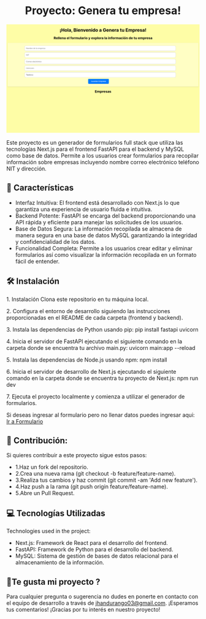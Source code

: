 <h1 align="center" id="title">Proyecto: Genera tu empresa!</h1>

<img loading="lazy" src="/app/formulario.png">


<p id="description">Este proyecto es un generador de formularios full stack que utiliza las tecnologías Next.js para el frontend FastAPI para el backend y MySQL como base de datos. Permite a los usuarios crear formularios para recopilar información sobre empresas incluyendo nombre correo electrónico teléfono NIT y dirección.</p>


  
  
<h2>📱 Características</h2>

*   Interfaz Intuitiva: El frontend está desarrollado con Next.js lo que garantiza una experiencia de usuario fluida e intuitiva.
*   Backend Potente: FastAPI se encarga del backend proporcionando una API rápida y eficiente para manejar las solicitudes de los usuarios.
*   Base de Datos Segura: La información recopilada se almacena de manera segura en una base de datos MySQL garantizando la integridad y confidencialidad de los datos.
*   Funcionalidad Completa: Permite a los usuarios crear editar y eliminar formularios así como visualizar la información recopilada en un formato fácil de entender.

<h2>🛠️ Instalación</h2>

<p>1. Instalación Clona este repositorio en tu máquina local.</p>

<p>2. Configura el entorno de desarrollo siguiendo las instrucciones proporcionadas en el README de cada carpeta (frontend y backend).</p>

<p>3. Instala las dependencias de Python usando pip: pip install fastapi uvicorn</p>

<p>4. Inicia el servidor de FastAPI ejecutando el siguiente comando en la carpeta donde se encuentra tu archivo main.py: uvicorn main:app --reload</p>

<p>5. Instala las dependencias de Node.js usando npm: npm install</p>

<p>6. Inicia el servidor de desarrollo de Next.js ejecutando el siguiente comando en la carpeta donde se encuentra tu proyecto de Next.js: npm run dev</p>

<p>7. Ejecuta el proyecto localmente y comienza a utilizar el generador de formularios.</p>

<p> Si deseas ingresar al formulario pero no llenar datos puedes ingresar aqui: <a href="https://api-fullstack-koop.vercel.app">Ir a Formulario</a></p>

<h2>🍰 Contribución:</h2>

Si quieres contribuir a este proyecto sigue estos pasos: 
* 1.Haz un fork del repositorio.
* 2.Crea una nueva rama (git checkout -b feature/feature-name).
* 3.Realiza tus cambios y haz commit (git commit -am 'Add new feature').
* 4.Haz push a la rama (git push origin feature/feature-name).
* 5.Abre un Pull Request.

  
  
<h2>💻 Tecnologías Utilizadas</h2>

Technologies used in the project:

*   Next.js: Framework de React para el desarrollo del frontend.
*   FastAPI: Framework de Python para el desarrollo del backend.
*   MySQL: Sistema de gestión de bases de datos relacional para el almacenamiento de la información.

<h2>💖Te gusta mi proyecto ?</h2>

Para cualquier pregunta o sugerencia no dudes en ponerte en contacto con el equipo de desarrollo a través de jhandurango03@gmail.com. ¡Esperamos tus comentarios! ¡Gracias por tu interés en nuestro proyecto!
